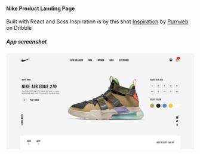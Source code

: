 #### Nike Product Landing Page

Built with React and Scss
Inspiration is by this shot [Inspiration](https://dribbble.com/shots/7586462-Nike-Promo-Page-Design-Concept) by [Purrweb](https://dribbble.com/purrweb) on Dribble

##### App screenshot

![Screenshot](https://github.com/OrekuD/nike-product-page/blob/master/src/assets/screenshot/image.png?raw=true)
